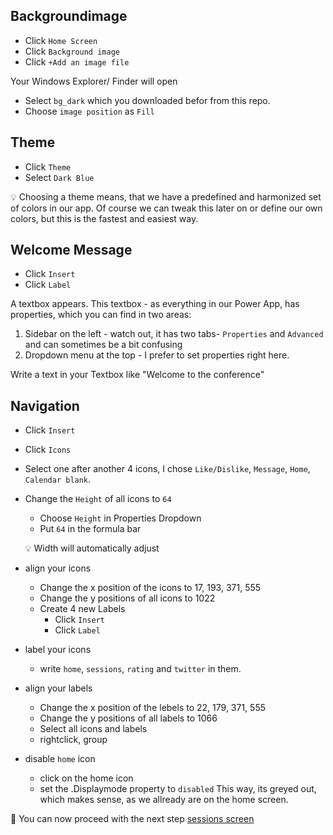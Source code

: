 ## Backgroundimage

* Click `Home Screen`
* Click `Background image`
* Click `+Add an image file`

Your Windows Explorer/ Finder will open

* Select `bg_dark` which you downloaded befor from this repo. 
* Choose `image position` as `Fill`

## Theme

* Click `Theme`
* Select `Dark Blue`

💡 Choosing a theme means, that we have a predefined and harmonized set of colors in our app. Of course we can tweak this later on or define our own colors, but this is the fastest and easiest way. 

## Welcome Message

* Click `Insert`
* Click `Label`

A textbox appears. This textbox - as everything in our Power App, has properties, which you can find in two areas: 

1. Sidebar on the left - watch out, it has two tabs- `Properties` and `Advanced` and can sometimes be a bit confusing
2. Dropdown menu at the top - I prefer to set properties right here.

Write a text in your Textbox like "Welcome to the conference"

## Navigation

* Click `Insert`
* Click `Icons`
* Select one after another 4 icons, I chose `Like/Dislike`, `Message`, `Home`, `Calendar blank`. 
* Change the `Height` of all icons to `64`
  * Choose `Height` in Properties Dropdown
  * Put `64` in the formula bar
  
  💡 Width will automatically adjust
  
* align your icons
  * Change the x position of the icons to 17, 193, 371, 555
  * Change the y positions of all icons to 1022
  * Create 4 new Labels 
    * Click `Insert`
    * Click `Label`
* label your icons
  * write `home`, `sessions`, `rating` and `twitter` in them. 
* align your labels
  * Change the x position of the lebels to 22, 179, 371, 555
  * Change the y positions of all labels to 1066
  * Select all icons and labels
  * rightclick, group
* disable `home` icon
  * click on the home icon 
  * set the .Displaymode property to `disabled`
 This way, its greyed out, which makes sense, as we allready are on the home screen.
 
 🚀 You can now proceed with the next step [sessions screen](https://github.com/LuiseFreese/M365BootCamp/blob/main/MakeYourApp-SessionsScreen.md)
 
 





